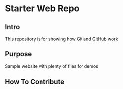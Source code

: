# Starter Web Repo

## Intro

This repository is for showing how Git and GitHub work

## Purpose

Sample website with plenty of files for demos

## How To Contribute
